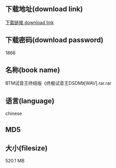 ## 下载地址(download link)
[下载链接 download link](https://voluble-croquembouche-d321dc.netlify.app/?s=BTM%E8%AF%95%E9%9F%B3%E7%8E%8B%E7%BB%88%E7%BB%93%E7%89%88%E3%80%8A%E7%BB%88%E6%9E%81%E8%AF%95%E9%9F%B3%E7%8E%8BDSDM%E3%80%8B%5BWAV%5D.rar)

## 下载密码(download password)
1866

## 名称(book name)
BTM试音王终结版《终极试音王DSDM》[WAV].rar.rar

## 语言(language)
chinese

## MD5


## 大小(filesize)
520.1 MB
